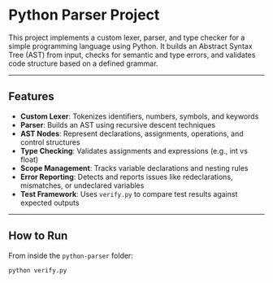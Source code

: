# Python Parser Project

This project implements a custom lexer, parser, and type checker for a simple programming language using Python. It builds an Abstract Syntax Tree (AST) from input, checks for semantic and type errors, and validates code structure based on a defined grammar.

---

## Features

- **Custom Lexer**: Tokenizes identifiers, numbers, symbols, and keywords
- **Parser**: Builds an AST using recursive descent techniques
- **AST Nodes**: Represent declarations, assignments, operations, and control structures
- **Type Checking**: Validates assignments and expressions (e.g., int vs float)
- **Scope Management**: Tracks variable declarations and nesting rules
- **Error Reporting**: Detects and reports issues like redeclarations, mismatches, or undeclared variables
- **Test Framework**: Uses `verify.py` to compare test results against expected outputs

---

## How to Run

From inside the `python-parser` folder:

```bash
python verify.py
